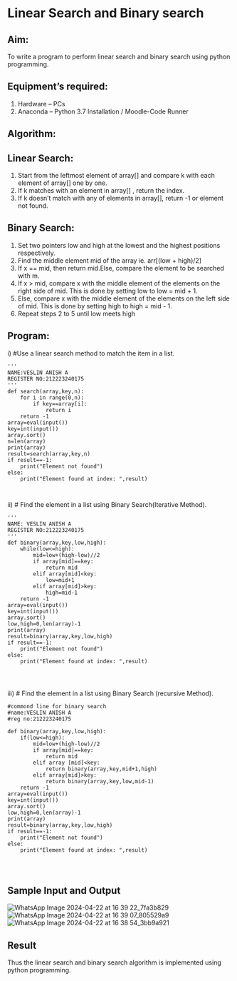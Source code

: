 # Linear Search and Binary search
## Aim:
To write a program to perform linear search and binary search using python programming.
## Equipment’s required:
1.	Hardware – PCs
2.	Anaconda – Python 3.7 Installation / Moodle-Code Runner
## Algorithm:
## Linear Search:
1.	Start from the leftmost element of array[] and compare k with each element of array[] one by one.
2.	If k matches with an element in array[] , return the index.
3.	If k doesn’t match with any of elements in array[], return -1 or element not found.
## Binary Search:
1.	Set two pointers low and high at the lowest and the highest positions respectively.
2.	Find the middle element mid of the array ie. arr[(low + high)/2]
3.	If x == mid, then return mid.Else, compare the element to be searched with m.
4.	If x > mid, compare x with the middle element of the elements on the right side of mid. This is done by setting low to low = mid + 1.
5.	Else, compare x with the middle element of the elements on the left side of mid. This is done by setting high to high = mid - 1.
6.	Repeat steps 2 to 5 until low meets high
## Program:
i)	#Use a linear search method to match the item in a list.
```
'''
NAME:VESLIN ANISH A
REGISTER NO:212223240175
'''
def search(array,key,n):
    for i in range(0,n):
        if key==array[i]:
            return i
    return -1
array=eval(input())
key=int(input())
array.sort()
n=len(array)
print(array)
result=search(array,key,n)
if result==-1:
    print("Element not found")
else:
    print("Element found at index: ",result)



```
ii)	# Find the element in a list using Binary Search(Iterative Method).
```
'''
NAME: VESLIN ANISH A
REGISTER NO:212223240175
'''
def binary(array,key,low,high):
    while(low<=high):
        mid=low+(high-low)//2
        if array[mid]==key:
            return mid
        elif array[mid]<key:
            low=mid+1
        elif array[mid]>key:
            high=mid-1
    return -1
array=eval(input())
key=int(input())
array.sort()
low,high=0,len(array)-1
print(array)
result=binary(array,key,low,high)
if result==-1:
    print("Element not found")
else:
    print("Element found at index: ",result)




```
iii)	# Find the element in a list using Binary Search (recursive Method).
```
#commond line for binary search
#name:VESLIN ANISH A
#reg no:212223240175

def binary(array,key,low,high):
    if(low<=high):
        mid=low+(high-low)//2
        if array[mid]==key:
            return mid
        elif array [mid]<key:
            return binary(array,key,mid+1,high)
        elif array[mid]>key:
            return binary(array,key,low,mid-1)
    return -1
array=eval(input())
key=int(input())
array.sort()
low,high=0,len(array)-1
print(array)
result=binary(array,key,low,high)
if result==-1:
    print("Element not found")
else:
    print("Element found at index: ",result)




```
## Sample Input and Output
![WhatsApp Image 2024-04-22 at 16 39 22_7fa3b829](https://github.com/veslin23000303/Search-Algorithms/assets/151148539/fbff150a-7ba0-452e-8c6f-e36c92d2e67d)
![WhatsApp Image 2024-04-22 at 16 39 07_805529a9](https://github.com/veslin23000303/Search-Algorithms/assets/151148539/194d7a9e-2007-4b22-87ee-9b2198ccfe09)
![WhatsApp Image 2024-04-22 at 16 38 54_3bb9a921](https://github.com/veslin23000303/Search-Algorithms/assets/151148539/78cf2d47-08f5-46cb-83e4-46ee39f06035)






## Result
Thus the linear search and binary search algorithm is implemented using python programming.
